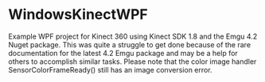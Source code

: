 # WindowsKinectWPF
Example WPF project for Kinect 360 using Kinect SDK 1.8 and the Emgu 4.2 Nuget package. This was quite a 
struggle to get done because of the rare documentation for the latest 4.2 Emgu package and may be a help for 
others to accomplish similar tasks. Please note that the color image handler SensorColorFrameReady() still 
has an image conversion error.
